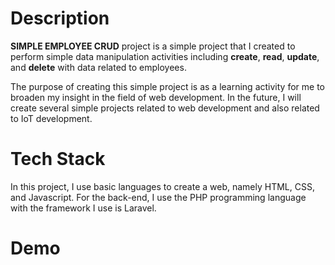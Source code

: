 # Description

**SIMPLE EMPLOYEE CRUD** project is a simple project that I created to perform simple data manipulation activities including **create**, **read**, **update**, and **delete** with data related to employees.

The purpose of creating this simple project is as a learning activity for me to broaden my insight in the field of web development. In the future, I will create several simple projects related to web development and also related to IoT development.

# Tech Stack

In this project, I use basic languages to create a web, namely HTML, CSS, and Javascript. For the back-end, I use the PHP programming language with the framework I use is Laravel.

# Demo

